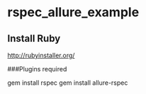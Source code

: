 # rspec_allure_example

## Install Ruby
http://rubyinstaller.org/

###Plugins required

gem install rspec
gem install allure-rspec